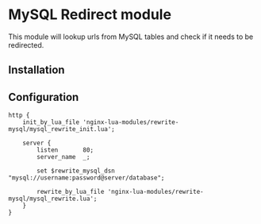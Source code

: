 # MySQL Redirect module

This module will lookup urls from MySQL tables and check if it needs to be redirected.

## Installation


## Configuration

```
http {
    init_by_lua_file 'nginx-lua-modules/rewrite-mysql/mysql_rewrite_init.lua';

    server {
        listen       80;
        server_name  _;

        set $rewrite_mysql_dsn "mysql://username:password@server/database";

        rewrite_by_lua_file 'nginx-lua-modules/rewrite-mysql/mysql_rewrite.lua';
    }
}
```


